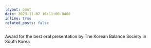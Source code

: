 ```yaml
---
layout: post
date: 2023-11-07 16:11:00-0400
inline: true
related_posts: false
---
```


Award for the best oral presentation by The Korean Balance Society in South Korea